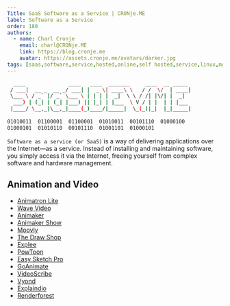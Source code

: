 ```yaml
---
Title: SaaS Software as a Service | CRONje.ME
label: Software as a Service
order: 180
authors:
  - name: Charl Cronje
    email: charl@CRONje.ME
    link: https://blog.cronje.me
    avatar: https://assets.cronje.me/avatars/darker.jpg
tags: [saas,software,service,hosted,online,self hosted,service,linux,monthly,yearly,subscriptions]
---
```


```sh
  ____              ____   ____  _______     ____  __ _____ 
 / ___|  __ _  __ _/ ___| |  _ \| ____\ \   / /  \/  | ____|
 \___ \ / _` |/ _` \___ \ | | | |  _|  \ \ / /| |\/| |  _|  
  ___) | (_| | (_| |___) || |_| | |___  \ V / | |  | | |___ 
 |____/ \__,_|\__,_|____(_)____/|_____|  \_(_)|_|  |_|_____|
                                                            
01010011  01100001  01100001  01010011  00101110  01000100 
01000101  01010110  00101110  01001101  01000101 
```

`Software as a service (or SaaS)` is a way of delivering applications over the Internet—as a service. Instead of installing and maintaining software, you simply access it via the Internet, freeing yourself from complex software and hardware management.

## Animation and Video

- [Animatron Lite](animatron.md)
- [Wave Video](wave.video.md)
- [Animaker](https://www.animaker.com/slideshow-video-maker)
- [Animaker Show](https://accounts.animaker.com/register/show/?trackId=c2hvdy1ob21l)
- [Moovly](https://www.moovly.com/)
- [The Draw Shop](https://thedrawshop.com/)
- [Explee](https://thedrawshop.com/)
- [PowToon](https://www.powtoon.com/)
- [Easy Sketch Pro](https://easysketchpro.com/)
- [GoAnimate](http://goanimateold.herokuapp.com/html/videomaker.html)
- [VideoScribe](https://www.videoscribe.co/en/)
- [Vyond](https://www.vyond.com/?ref=hf-4204&hf_tran_id=10218397db0f3096d2253e2219ebdc)
- [Explaindio](http://explaindio.com/v4-fe/)
- [Renderforest](https://www.renderforest.com/)
